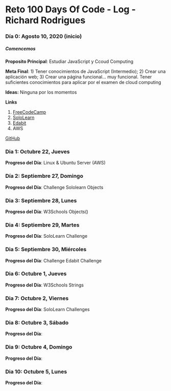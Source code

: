 # Reto 100 Days Of Code - Log - Richard Rodrigues

### Día 0: Agosto 10, 2020 (inicio)
##### Comencemos

**Proposito Principal**: Estudiar JavaScript y Ccoud Computing

**Meta Final**: 1) Tener conocimientos de JavaScript (Intermedio); 2) Crear una aplicación web; 3) Crear una página funcional... muy funcional.
Tener suficientes conocimientos para aplicar por el examen de cloud computing

**Ideas:** Ninguna por los momentos

**Links**
1. [FreeCodeCamp](https://www.freecodecamp.org/)
2. [SoloLearn](https://www.sololearn.com/)
3. [Edabit](https://edabit.com/challenges)
3. AWS 

[GitHub](https://github.com/rich1n/100-days-rich1n)


### Dia 1: Octubre 22, Jueves
**Progreso del Día**: Linux & Ubuntu Server (AWS)

### Día 2: Septiembre 27, Domingo
**Progreso del Día**: Challenge Sololearn Objects

### Dia 3: Septiembre 28, Lunes
**Progreso del Día**: W3Schools Objects()

### Dia 4: Septiembre 29, Martes
**Progreso del Día**: SoloLearn Challenge

### Dia 5: Septiembre 30, Miércoles
**Progreso del Día**: Challenge Edabit Challenge

### Dia 6: Octubre 1, Jueves
**Progreso del Día**: W3Schools Strings

### Dia 7: Octubre  2, Viernes
**Progreso del Día**: SoloLearn Challenges

### Dia 8: Octubre  3, Sábado
**Progreso del Día**: 

### Dia 9: Octubre 4, Domingo
**Progreso del Día**:

### Dia 10: Octubre 5, Lunes
**Progreso del Día**:


